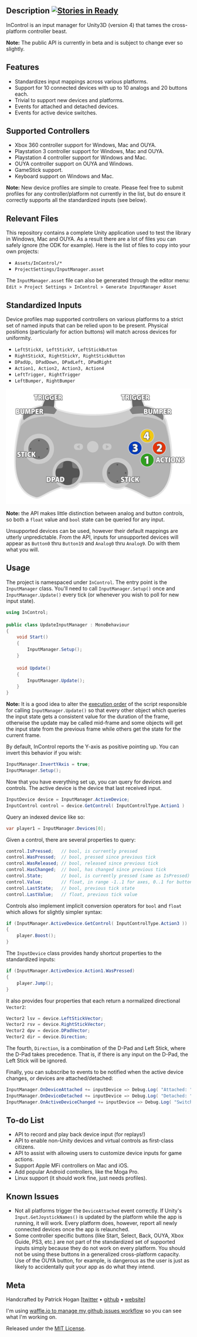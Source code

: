 ## Description  [![Stories in Ready](https://badge.waffle.io/pbhogan/InControl.png)](http://waffle.io/pbhogan/InControl)

InControl is an input manager for Unity3D (version 4) that tames the cross-platform controller beast.

**Note:** The public API is currently in beta and is subject to change ever so slightly.

## Features

* Standardizes input mappings across various platforms.
* Support for 10 connected devices with up to 10 analogs and 20 buttons each.
* Trivial to support new devices and platforms.
* Events for attached and detached devices.
* Events for active device switches.

## Supported Controllers

* Xbox 360 controller support for Windows, Mac and OUYA.
* Playstation 3 controller support for Windows, Mac and OUYA.
* Playstation 4 controller support for Windows and Mac.
* OUYA controller support on OUYA and Windows.
* GameStick support.
* Keyboard support on Windows and Mac.

**Note:** New device profiles are simple to create. Please feel free to submit profiles for any controller/platform not currently in the list, but do ensure it correctly supports all the standardized inputs (see below).

## Relevant Files

This repository contains a complete Unity application used to test the library in Windows, Mac and OUYA. As a result there are a lot of files you can safely ignore (the ODK for example). Here is the list of files to copy into your own projects:

* `Assets/InControl/*`
* `ProjectSettings/InputManager.asset`

The `InputManager.asset` file can also be generated through the editor menu:
`Edit > Project Settings > InControl > Generate InputManager Asset`

## Standardized Inputs

Device profiles map supported controllers on various platforms to a strict set of named inputs that can be relied upon to be present. Physical positions (particularly for action buttons) will match across devices for uniformity.

* `LeftStickX, LeftStickY, LeftStickButton`
* `RightStickX, RightStickY, RightStickButton`
* `DPadUp, DPadDown, DPadLeft, DPadRight`
* `Action1, Action2, Action3, Action4`
* `LeftTrigger, RightTrigger`
* `LeftBumper, RightBumper`

![Illustration: Standardized Inputs](Images/Controller.png)

**Note:** the API makes little distinction between analog and button controls, so both a `float` value and `bool` state can be queried for any input.

Unsupported devices can be used, however their default mappings are utterly unpredictable. From the API, inputs for unsupported devices will appear as `Button0` thru `Button19` and `Analog0` thru `Analog9`. Do with them what you will.

## Usage

The project is namespaced under `InControl`. The entry point is the `InputManager` class. You'll need to call `InputManager.Setup()` once and `InputManager.Update()` every tick (or whenever you wish to poll for new input state).

```csharp
using InControl;

public class UpdateInputManager : MonoBehaviour
{
	void Start()
	{
		InputManager.Setup();
	}

	void Update()
	{
		InputManager.Update();
	}
}
```

**Note:** It is a good idea to alter the [execution order](http://docs.unity3d.com/Documentation/Components/class-ScriptExecution.html) of the script responsible for calling `InputManager.Update()` so that every other object which queries the input state gets a consistent value for the duration of the frame, otherwise the update may be called mid-frame and some objects will get the input state from the previous frame while others get the state for the current frame.

By default, InControl reports the Y-axis as positive pointing up. You can invert this behavior if you wish:

```csharp
InputManager.InvertYAxis = true;
InputManager.Setup();
```

Now that you have everything set up, you can query for devices and controls. The active device is the device that last received input.

```csharp
InputDevice device = InputManager.ActiveDevice;
InputControl control = device.GetControl( InputControlType.Action1 )
```

Query an indexed device like so:

```csharp
var player1 = InputManager.Devices[0];
```

Given a control, there are several properties to query:

```csharp
control.IsPressed;   // bool, is currently pressed
control.WasPressed;  // bool, pressed since previous tick
control.WasReleased; // bool, released since previous tick
control.HasChanged;  // bool, has changed since previous tick
control.State;       // bool, is currently pressed (same as IsPressed)
control.Value;       // float, in range -1..1 for axes, 0..1 for buttons / triggers
control.LastState;   // bool, previous tick state
control.LastValue;   // float, previous tick value
```

Controls also implement implicit conversion operators for `bool` and `float` which allows for slightly simpler syntax:

```csharp
if (InputManager.ActiveDevice.GetControl( InputControlType.Action3 ))
{
	player.Boost();
}
```

The `InputDevice` class provides handy shortcut properties to the standardized inputs:

```csharp
if (InputManager.ActiveDevice.Action1.WasPressed)
{
	player.Jump();
}
```

It also provides four properties that each return a normalized directional `Vector2`:

```csharp
Vector2 lsv = device.LeftStickVector;
Vector2 rsv = device.RightStickVector;
Vector2 dpv = device.DPadVector;
Vector2 dir = device.Direction;
```

The fourth, `Direction`, is a combination of the D-Pad and Left Stick, where the D-Pad takes precedence. That is, if there is any input on the D-Pad, the Left Stick will be ignored.

Finally, you can subscribe to events to be notified when the active device changes, or devices are attached/detached:

```csharp
InputManager.OnDeviceAttached += inputDevice => Debug.Log( "Attached: " + inputDevice.Name );
InputManager.OnDeviceDetached += inputDevice => Debug.Log( "Detached: " + inputDevice.Name );
InputManager.OnActiveDeviceChanged += inputDevice => Debug.Log( "Switched: " + inputDevice.Name );
```

## To-do List

* API to record and play back device input (for replays!)
* API to enable non-Unity devices and virtual controls as first-class citizens.
* API to assist with allowing users to customize device inputs for game actions.
* Support Apple MFi controllers on Mac and iOS.
* Add popular Android controllers, like the Moga Pro.
* Linux support (it should work fine, just needs profiles).

## Known Issues

* Not all platforms trigger the `DeviceAttached` event correctly. If Unity's `Input.GetJoystickNames()` is updated by the platform while the app is running, it will work. Every platform does, however, report all newly connected devices once the app is relaunched.
* Some controller specific buttons (like Start, Select, Back, OUYA, Xbox Guide, PS3, etc.) are not part of the standardized set of supported inputs simply because they do not work on every platform. You should not be using these buttons in a generalized cross-platform capacity. Use of the OUYA button, for example, is dangerous as the user is just as likely to accidentally quit your app as do what they intend.

## Meta

Handcrafted by Patrick Hogan [[twitter](http://twitter.com/pbhogan) &bull; [github](http://github.com/pbhogan) &bull; [website](http://www.gallantgames.com)]

I'm using [waffle.io to manage my github issues workflow](http://waffle.io/pbhogan/InControl) so you can see what I'm working on.

Released under the [MIT License](http://www.opensource.org/licenses/mit-license.php).
